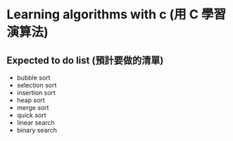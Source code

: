 # Learning algorithms with c (用 C 學習演算法)

## Expected to do list (預計要做的清單)
* bubble sort
* selection sort
* insertion sort
* heap sort
* merge sort
* quick sort
* linear search
* binary search
